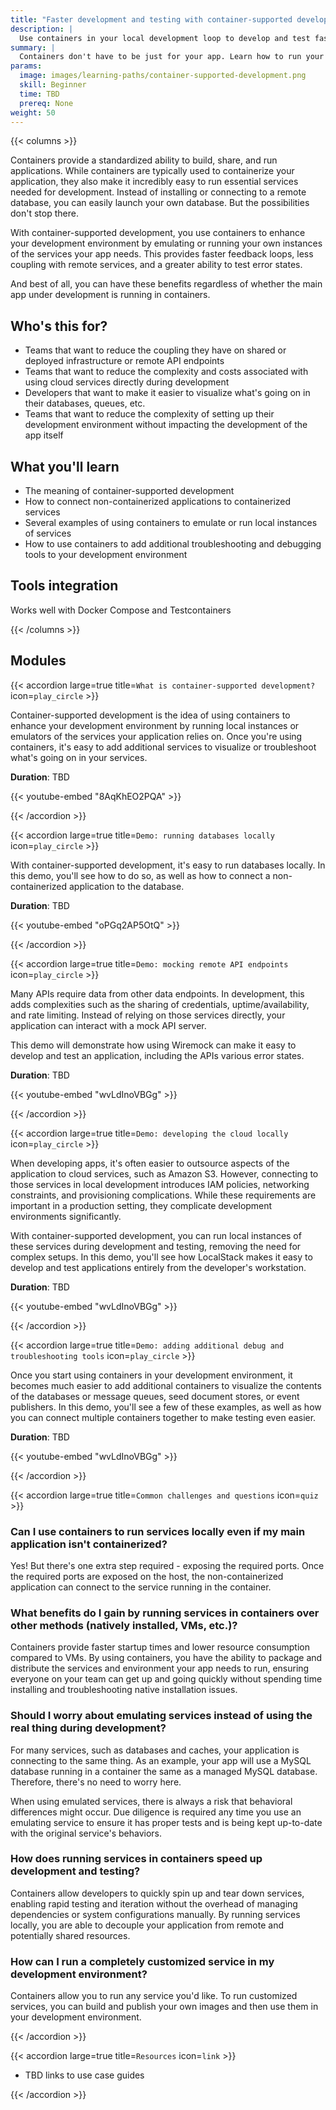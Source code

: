 ```yaml
---
title: "Faster development and testing with container-supported development"
description: |
  Use containers in your local development loop to develop and test faster… even if your main app isn't running in containers.
summary: |
  Containers don't have to be just for your app. Learn how to run your app's dependent services and other debugging tools to enhance your development environment.
params:
  image: images/learning-paths/container-supported-development.png
  skill: Beginner
  time: TBD
  prereq: None
weight: 50
---
```


{{< columns >}}

Containers provide a standardized ability to build, share, and run applications. While containers are typically used to containerize your application, they also make it incredibly easy to run essential services needed for development. Instead of installing or connecting to a remote database, you can easily launch your own database. But the possibilities don't stop there.

With container-supported development, you use containers to enhance your development environment by emulating or running your own instances of the services your app needs. This provides faster feedback loops, less coupling with remote services, and a greater ability to test error states.

And best of all, you can have these benefits regardless of whether the main app under development is running in containers.

## Who's this for?

- Teams that want to reduce the coupling they have on shared or deployed infrastructure or remote API endpoints
- Teams that want to reduce the complexity and costs associated with using cloud services directly during development
- Developers that want to make it easier to visualize what's going on in their databases, queues, etc.
- Teams that want to reduce the complexity of setting up their development environment without impacting the development of the app itself


<!-- break -->

## What you'll learn

- The meaning of container-supported development
- How to connect non-containerized applications to containerized services
- Several examples of using containers to emulate or run local instances of services
- How to use containers to add additional troubleshooting and debugging tools to your development environment


## Tools integration

Works well with Docker Compose and Testcontainers

{{< /columns >}}

## Modules

{{< accordion large=true title=`What is container-supported development?` icon=`play_circle` >}}

Container-supported development is the idea of using containers to enhance your development environment by running local instances or emulators of the services your application relies on. Once you're using containers, it's easy to add additional services to visualize or troubleshoot what's going on in your services.

**Duration**: TBD

{{< youtube-embed "8AqKhEO2PQA" >}}

{{< /accordion >}}

{{< accordion large=true title=`Demo: running databases locally` icon=`play_circle` >}}

With container-supported development, it's easy to run databases locally. In this demo, you'll see how to do so, as well as how to connect a non-containerized application to the database.

**Duration**: TBD

{{< youtube-embed "oPGq2AP5OtQ" >}}

{{< /accordion >}}

{{< accordion large=true title=`Demo: mocking remote API endpoints` icon=`play_circle` >}}

Many APIs require data from other data endpoints. In development, this adds complexities such as the sharing of credentials, uptime/availability, and rate limiting. Instead of relying on those services directly, your application can interact with a mock API server.

This demo will demonstrate how using Wiremock can make it easy to develop and test an application, including the APIs various error states.


**Duration**: TBD

{{< youtube-embed "wvLdInoVBGg" >}}

{{< /accordion >}}

{{< accordion large=true title=`Demo: developing the cloud locally` icon=`play_circle` >}}

When developing apps, it's often easier to outsource aspects of the application to cloud services, such as Amazon S3. However, connecting to those services in local development introduces IAM policies, networking constraints, and provisioning complications. While these requirements are important in a production setting, they complicate development environments significantly. 

With container-supported development, you can run local instances of these services during development and testing, removing the need for complex setups. In this demo, you'll see how LocalStack makes it easy to develop and test applications entirely from the developer's workstation.

**Duration**: TBD

{{< youtube-embed "wvLdInoVBGg" >}}

{{< /accordion >}}

{{< accordion large=true title=`Demo: adding additional debug and troubleshooting tools` icon=`play_circle` >}}

Once you start using containers in your development environment, it becomes much easier to add additional containers to visualize the contents of the databases or message queues, seed document stores, or event publishers. In this demo, you'll see a few of these examples, as well as how you can connect multiple containers together to make testing even easier.

**Duration**: TBD

{{< youtube-embed "wvLdInoVBGg" >}}

{{< /accordion >}}

{{< accordion large=true title=`Common challenges and questions` icon=`quiz` >}}

### Can I use containers to run services locally even if my main application isn't containerized?

Yes! But there's one extra step required - exposing the required ports. Once the required ports are exposed on the host, the non-containerized application can connect to the service running in the container.

### What benefits do I gain by running services in containers over other methods (natively installed, VMs, etc.)?

Containers provide faster startup times and lower resource consumption compared to VMs. By using containers, you have the ability to package and distribute the services and environment your app needs to run, ensuring everyone on your team can get up and going quickly without spending time installing and troubleshooting native installation issues.

### Should I worry about emulating services instead of using the real thing during development?

For many services, such as databases and caches, your application is connecting to the same thing. As an example, your app will use a MySQL database running in a container the same as a managed MySQL database. Therefore, there's no need to worry here.

When using emulated services, there is always a risk that behavioral differences might occur. Due diligence is required any time you use an emulating service to ensure it has proper tests and is being kept up-to-date with the original service's behaviors.

### How does running services in containers speed up development and testing?

Containers allow developers to quickly spin up and tear down services, enabling rapid testing and iteration without the overhead of managing dependencies or system configurations manually. By running services locally, you are able to decouple your application from remote and potentially shared resources.

### How can I run a completely customized service in my development environment?

Containers allow you to run any service you'd like. To run customized services, you can build and publish your own images and then use them in your development environment.

{{< /accordion >}}

{{< accordion large=true title=`Resources` icon=`link` >}}

- TBD links to use case guides

{{< /accordion >}}

<div id="lp-survey-anchor"></div>
